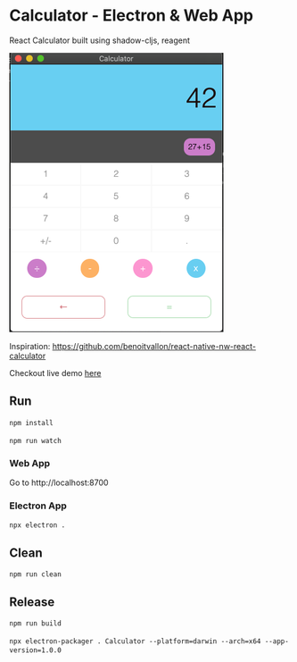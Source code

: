 # Calculator - Electron & Web App
React Calculator built using shadow-cljs, reagent

![](Screenshot.png)

Inspiration: https://github.com/benoitvallon/react-native-nw-react-calculator

Checkout live demo [here](https://sainadh-d.github.io/Calculator/)

## Run

``` shell
npm install

npm run watch
```
### Web App
Go to http://localhost:8700

### Electron App
``` shell
npx electron .
```

## Clean

``` shell
npm run clean
```

## Release

``` shell
npm run build

npx electron-packager . Calculator --platform=darwin --arch=x64 --app-version=1.0.0
```
